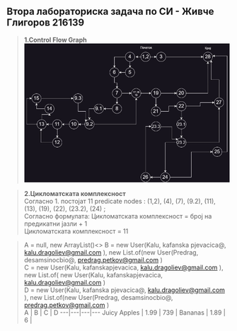 ## Втора лабораториска задача по СИ - Живче Глигоров 216139
> **1.Control Flow Graph** <br>
>  ![CFG](./CFG.jpg)

> **2.Цикломатската комплексност** <br>
> Согласно 1. постојат 11 predicate nodes : (1,2), (4), (7), (9.2), (11), (13), (19), (22), (23.2), (24) ; <br>
> Согласно формулата: Цикломатската комплексност = број на предикатни јазли + 1 <br>
> Цикломатската комплексност = 11 <br>

> A = null, new ArrayList()<> 
> B = new User(Kalu, kafanska pjevacica@, kalu.dragoliev@gmail.com ), new List.of(new User(Predrag, desamsinocbio@, predrag.petkov@gmail.com ) <br>
> C = new User(Kalu, kafanskapjevacica, kalu.dragoliev@gmail.com ), new List.of( new User(Kalu, kafanskapjevacica, kalu.dragoliev@gmail.com ) <br>
> D = new User(Kalu, kafanska pjevacica@, kalu.dragoliev@gmail.com ), new List.of(new User(Predrag, desamsinocbio@, predrag.petkov@gmail.com ) <br>
> A | B | C | D
> ---|---|---|---
> Juicy Apples | 1.99 | 739 |
> Bananas | 1.89 | 6 |
